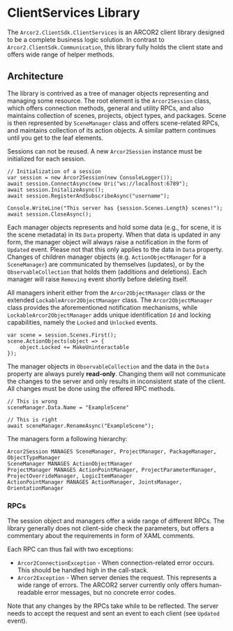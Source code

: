 # ClientServices Library

The `Arcor2.ClientSdk.ClientServices` is an ARCOR2 client library designed to be a complete business logic solution. In contrast to `Arcor2.ClientSdk.Communication`, this library
fully holds the client state and offers wide range of helper methods.

## Architecture

The library is contrived as a tree of manager objects representing and managing some resource. 
The root element is the `Arcor2Session` class, which offers connection methods, general and utility RPCs, and also maintains collection of scenes, projects, object types, and packages.
Scene is then represented by `SceneManager` class and offers scene-related RPCs, and maintains collection of its action objects. A similar pattern continues until you get to the leaf elements.

Sessions can not be reused. A new `Arcor2Session` instance must be initialized for each session.
```
// Initialization of a session
var session = new Arcor2Session(new ConsoleLogger());
await session.ConnectAsync(new Uri("ws://localhost:6789");
await session.InitalizeAsync();
await session.RegisterAndSubscribeAsync("username");

Console.WriteLine("This server has {session.Scenes.Length} scenes!");
await session.CloseAsync();
```

Each manager objects represents and hold some data (e.g., for scene, it is the scene metadata) in its `Data` property. 
When that data is updated in any form, the  manager object will always raise a notification in the form of `Updated` event. Please not that this only applies to the data in `Data` property.
Changes of children manager objects (e.g. `ActionObjectManager` for a `SceneManager`) are communicated by themselves (updates), or by the `ObservableCollection` that holds them (additions and deletions).
Each manager will raise `Removing` event shortly before deleting itself.

All managers inherit either from the `Arcor2ObjectManager` class or the extended `LockableArcor2ObjectManager` class. 
The `Arcor2ObjectManager` class provides the aforementioned notification mechanisms, while `LockableArcor2ObjectManager` adds
unique identification `Id` and locking capabilities, namely the `Locked` and `Unlocked` events.

```
var scene = session.Scenes.First();
scene.ActionObjects(object => {
	object.Locked += MakeUninteractable
});
```

The manager objects in `ObservableCollection` and the data in the `Data` property are always purely **read-only**. 
Changing them will not communicate the changes to the server and only results in inconsistent state of the client.
All changes must be done using the offered RPC methods.

```
// This is wrong
sceneManager.Data.Name = "ExampleScene"

// This is right
await sceneManager.RenameAsync("ExampleScene");
```

The managers form a following hierarchy:
```
Arcor2Session MANAGES SceneManager, ProjectManager, PackageManager, ObjectTypeManager
SceneManager MANAGES ActionObjectManager
ProjectManager MANAGES ActionPointManager, ProjectParameterManager, ProjectOverrideManager, LogicItemManager
ActionPointManager MANAGES ActionManager, JointsManager, OrientationManager
```

### RPCs
The session object and managers offer a wide range of different RPCs. 
The library generally does not client-side check the parameters, but offers a commentary about the requirements in form of XAML comments.

Each RPC can thus fail with two exceptions:
- `Arcor2ConnectionException` - When connection-related error occurs. This should be handled high in the call-stack.
- `Arcor2Exception` - When server denies the request. This represents a wide range of errors. The ARCOR2 server currently only offers human-readable error messages, but no concrete error codes. 

Note that any changes by the RPCs take while to be reflected. The server needs to accept the request and sent an event to each client (see `Updated` event).
